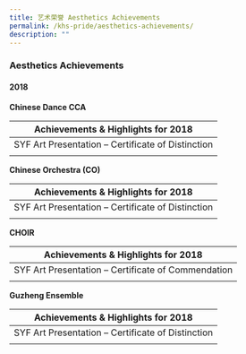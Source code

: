 ```yaml
---
title: 艺术荣誉 Aesthetics Achievements
permalink: /khs-pride/aesthetics-achievements/
description: ""
---
```


### Aesthetics Achievements

#### 2018

**Chinese Dance CCA**

| Achievements & Highlights for 2018 |
|---|
| SYF Art Presentation – Certificate of Distinction |
|  |

**Chinese Orchestra (CO)**

| Achievements & Highlights for 2018 |
|---|
| SYF Art Presentation – Certificate of Distinction |
|  |

**CHOIR**

| Achievements & Highlights for 2018 |
|---|
| SYF Art Presentation – Certificate of Commendation |
|  |

**Guzheng Ensemble**

| Achievements & Highlights for 2018 |
|---|
| SYF Art Presentation – Certificate of Distinction |
|  |